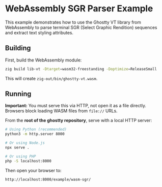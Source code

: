 # WebAssembly SGR Parser Example

This example demonstrates how to use the Ghostty VT library from WebAssembly
to parse terminal SGR (Select Graphic Rendition) sequences and extract text
styling attributes.

## Building

First, build the WebAssembly module:

```bash
zig build lib-vt -Dtarget=wasm32-freestanding -Doptimize=ReleaseSmall
```

This will create `zig-out/bin/ghostty-vt.wasm`.

## Running

**Important:** You must serve this via HTTP, not open it as a file directly.
Browsers block loading WASM files from `file://` URLs.

From the **root of the ghostty repository**, serve with a local HTTP server:

```bash
# Using Python (recommended)
python3 -m http.server 8000

# Or using Node.js
npx serve .

# Or using PHP
php -S localhost:8000
```

Then open your browser to:

```
http://localhost:8000/example/wasm-sgr/
```
